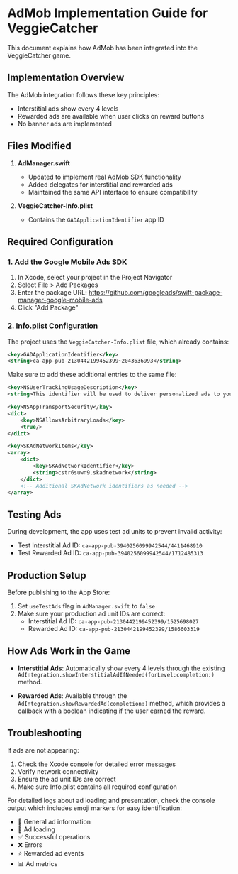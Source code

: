 # AdMob Implementation Guide for VeggieCatcher

This document explains how AdMob has been integrated into the VeggieCatcher game.

## Implementation Overview

The AdMob integration follows these key principles:
- Interstitial ads show every 4 levels
- Rewarded ads are available when user clicks on reward buttons
- No banner ads are implemented

## Files Modified

1. **AdManager.swift**
   - Updated to implement real AdMob SDK functionality
   - Added delegates for interstitial and rewarded ads
   - Maintained the same API interface to ensure compatibility

2. **VeggieCatcher-Info.plist**
   - Contains the `GADApplicationIdentifier` app ID

## Required Configuration

### 1. Add the Google Mobile Ads SDK

1. In Xcode, select your project in the Project Navigator
2. Select File > Add Packages
3. Enter the package URL: https://github.com/googleads/swift-package-manager-google-mobile-ads
4. Click "Add Package"

### 2. Info.plist Configuration

The project uses the `VeggieCatcher-Info.plist` file, which already contains:
```xml
<key>GADApplicationIdentifier</key>
<string>ca-app-pub-2130442199452399~2043636993</string>
```

Make sure to add these additional entries to the same file:

```xml
<key>NSUserTrackingUsageDescription</key>
<string>This identifier will be used to deliver personalized ads to you.</string>

<key>NSAppTransportSecurity</key>
<dict>
    <key>NSAllowsArbitraryLoads</key>
    <true/>
</dict>

<key>SKAdNetworkItems</key>
<array>
    <dict>
        <key>SKAdNetworkIdentifier</key>
        <string>cstr6suwn9.skadnetwork</string>
    </dict>
    <!-- Additional SKAdNetwork identifiers as needed -->
</array>
```

## Testing Ads

During development, the app uses test ad units to prevent invalid activity:
- Test Interstitial Ad ID: `ca-app-pub-3940256099942544/4411468910`
- Test Rewarded Ad ID: `ca-app-pub-3940256099942544/1712485313`

## Production Setup

Before publishing to the App Store:
1. Set `useTestAds` flag in `AdManager.swift` to `false`
2. Make sure your production ad unit IDs are correct:
   - Interstitial Ad ID: `ca-app-pub-2130442199452399/1525698027`
   - Rewarded Ad ID: `ca-app-pub-2130442199452399/1586603319`

## How Ads Work in the Game

- **Interstitial Ads**: Automatically show every 4 levels through the existing `AdIntegration.showInterstitialAdIfNeeded(forLevel:completion:)` method.

- **Rewarded Ads**: Available through the `AdIntegration.showRewardedAd(completion:)` method, which provides a callback with a boolean indicating if the user earned the reward.

## Troubleshooting

If ads are not appearing:
1. Check the Xcode console for detailed error messages
2. Verify network connectivity
3. Ensure the ad unit IDs are correct
4. Make sure Info.plist contains all required configuration

For detailed logs about ad loading and presentation, check the console output which includes emoji markers for easy identification:
- 📱 General ad information
- 🔄 Ad loading
- ✅ Successful operations
- ❌ Errors
- ⭐ Rewarded ad events
- 📊 Ad metrics 